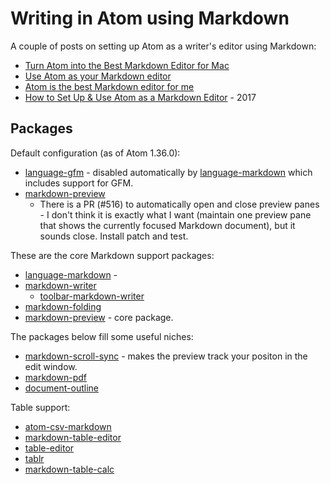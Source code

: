 # Writing in Atom using Markdown

A couple of posts on setting up Atom as a writer's editor using Markdown:

* [Turn Atom into the Best Markdown Editor for Mac][1]
* [Use Atom as your Markdown editor][2]
* [Atom is the best Markdown editor for me][3]
* [How to Set Up & Use Atom as a Markdown Editor][4] - 2017

[1]: <https://www.news47ell.com/how-to/atom-best-markdown-editor-mac>
[2]: <https://discountry.github.io/2017/02/15/use-atom-as-your-markdown-editor>
[3]: <https://medium.com/@takezoe/atom-is-the-best-markdown-editor-for-me-76eec18d8185>
[4]: <https://www.portent.com/blog/copywriting/content-strategy/atom-markdown.htm>

## Packages

Default configuration (as of Atom 1.36.0):

* [language-gfm][] - disabled automatically by [language-markdown][] which includes support for GFM.
* [markdown-preview][]
  - There is a PR (#516) to automatically open and close preview panes - I don't think it is exactly what I want (maintain one preview pane that shows the currently focused Markdown document), but it sounds close. Install patch and test.

These are the core Markdown support packages:

* [language-markdown][] - 
* [markdown-writer][]
  - [toolbar-markdown-writer][]
* [markdown-folding][]
* [markdown-preview][] - core package.

The packages below fill some useful niches:

* [markdown-scroll-sync][] - makes the preview track your positon in the edit window.
* [markdown-pdf][]
* [document-outline][]

Table support:

* [atom-csv-markdown][]
* [markdown-table-editor][]
* [table-editor][]
* [tablr][]
* [markdown-table-calc][]

[atom-csv-markdown]: <https://atom.io/packages/atom-csv-markdown>
[document-outline]: <https://atom.io/packages/document-outline>
[language-gfm]: <https://atom.io/packages/language-gfm>
[language-markdown]: <https://atom.io/packages/language-markdown>
[markdown-folding]: <https://atom.io/packages/markdown-folding>
[markdown-pdf]: <https://atom.io/packages/markdown-pdf>
[markdown-preview]: <https://atom.io/packages/markdown-preview>
[markdown-scroll-sync]: <https://atom.io/packages/markdown-scroll-sync>
[markdown-table-calc]: <https://atom.io/packages/markdown-table-calc>
[markdown-table-editor]: <https://atom.io/packages/markdown-table-editor>
[markdown-writer]: <https://atom.io/packages/markdown-writer>
[table-editor]: <https://atom.io/packages/table-editor>
[tablr]: <https://atom.io/packages/tablr>
[toolbar-markdown-writer]: <>
